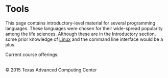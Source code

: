 # Tools

This page contains introductory-level material for several programming languages. These languages were chosen for their wide-spread popularity among the life sciences. Although these are in the Introductory section, some prior knowledge of [Linux](../IntroToLinux) and the command line interface would be a plus.

Current course offerings:





<br>
&copy; 2015 Texas Advanced Computing Center


